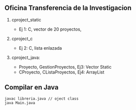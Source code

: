 ## Oficina Transferencia de la Investigacion

1. cproject_static 
    - Ej 1: C, vector de 20 proyectos,

2. cproject_c     
    - Ej 2: C, lista enlazada

3. cproject_java:
    - Proyecto, GestionProyectos, Ej3: Vector Static
    - CProyecto, CListaProyectos, Ej4: ArrayList

## Compilar en Java
    javac libreria.java // oject class 
    java Main.java